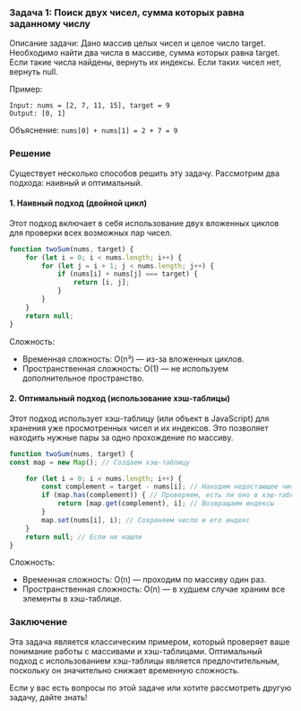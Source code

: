 
### Задача 1: Поиск двух чисел, сумма которых равна заданному числу

Описание задачи:
Дано массив целых чисел и целое число target. Необходимо найти два числа в массиве, сумма которых равна target. Если такие числа найдены, вернуть их индексы. Если таких чисел нет, вернуть null.

Пример:
```
Input: nums = [2, 7, 11, 15], target = 9
Output: [0, 1]
```
Объяснение: `nums[0] + nums[1] = 2 + 7 = 9`

### Решение

Существует несколько способов решить эту задачу. Рассмотрим два подхода: наивный и оптимальный.

#### 1. Наивный подход (двойной цикл)

Этот подход включает в себя использование двух вложенных циклов для проверки всех возможных пар чисел.
```js
function twoSum(nums, target) {
    for (let i = 0; i < nums.length; i++) {
        for (let j = i + 1; j < nums.length; j++) {
            if (nums[i] + nums[j] === target) {
                return [i, j];
            }
        }
    }
    return null;
}
```

Сложность:
- Временная сложность: O(n²) — из-за вложенных циклов.
- Пространственная сложность: O(1) — не используем дополнительное пространство.

#### 2. Оптимальный подход (использование хэш-таблицы)

Этот подход использует хэш-таблицу (или объект в JavaScript) для хранения уже просмотренных чисел и их индексов. Это позволяет находить нужные пары за одно прохождение по массиву.
```js
function twoSum(nums, target) {
const map = new Map(); // Создаем хэш-таблицу

    for (let i = 0; i < nums.length; i++) {
        const complement = target - nums[i]; // Находим недостающее число
        if (map.has(complement)) { // Проверяем, есть ли оно в хэш-таблице
            return [map.get(complement), i]; // Возвращаем индексы
        }
        map.set(nums[i], i); // Сохраняем число и его индекс
    }
    return null; // Если не нашли
}

```
Сложность:
- Временная сложность: O(n) — проходим по массиву один раз.
- Пространственная сложность: O(n) — в худшем случае храним все элементы в хэш-таблице.

### Заключение

Эта задача является классическим примером, который проверяет ваше понимание работы с массивами и хэш-таблицами. Оптимальный подход с использованием хэш-таблицы является предпочтительным, поскольку он значительно снижает временную сложность.

Если у вас есть вопросы по этой задаче или хотите рассмотреть другую задачу, дайте знать!